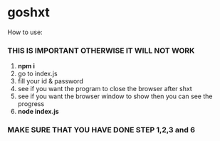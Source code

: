 # goshxt  
  
How to use:

### THIS IS IMPORTANT OTHERWISE IT WILL NOT WORK

1. **npm i**
2. go to index.js  
3. fill your id & password  
4. see if you want the program to close the browser after shxt  
5. see if you want the browser window to show then you can see the progress  
5. **node index.js**
  
### MAKE SURE THAT YOU HAVE DONE STEP 1,2,3 and 6